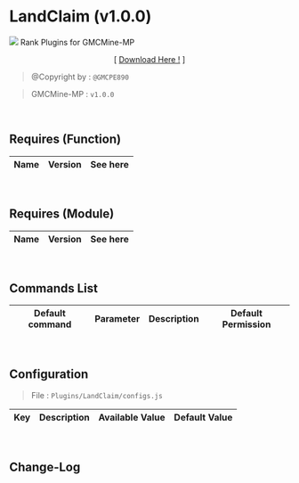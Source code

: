 # LandClaim (v1.0.0)
![](./assets/img/LandClaim/pack_icon.png?raw=true)
Rank Plugins for GMCMine-MP
<p align="center">[ <a href="./Not Found">Download Here !</a> ]</p>

> @Copyright by : `@GMCPE890`

> GMCMine-MP : `v1.0.0`

<br />

## Requires (Function)
| Name | Version | See here |
| :--: | :-----: | :------: |

<br />

## Requires (Module)
| Name | Version | See here |
| :--: | :-----: | :------: |

<br />

## Commands List
| Default command | Parameter | Description | Default Permission |
| :-------------: | :-------: | :---------: | :----------------: |

<br />

## Configuration

> File : `Plugins/LandClaim/configs.js`

| Key | Description | Available Value | Default Value |
| :-: | :---: | :---: | :-------: |

<br />

## Change-Log
